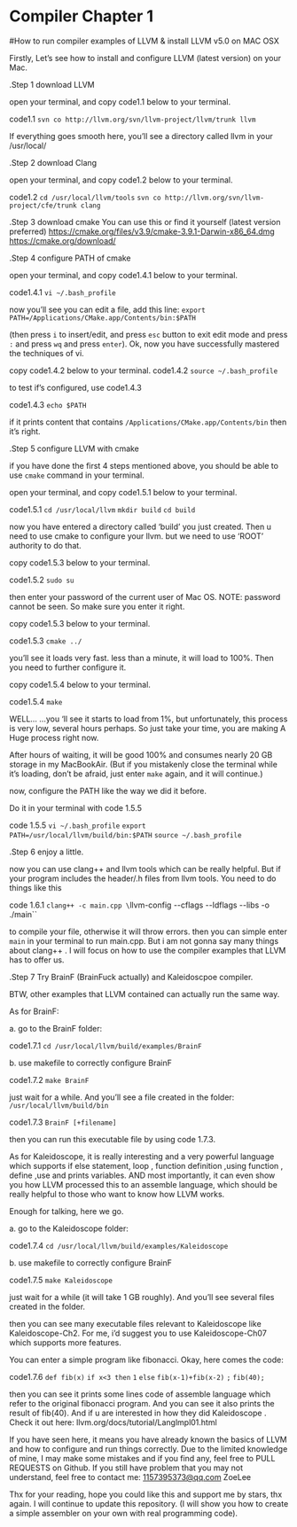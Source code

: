 # Compiler	Chapter 1

#How to run compiler examples of LLVM & install LLVM v5.0 on MAC OSX 


Firstly, Let’s see how to install and configure LLVM (latest version) on your Mac.

.Step	1	download LLVM 

open your terminal, and copy code1.1 below to your terminal.
	
code1.1
`svn co http://llvm.org/svn/llvm-project/llvm/trunk llvm`

If everything goes smooth here, you’ll see a directory called llvm in your /usr/local/

.Step	2	download Clang 

open your terminal, and copy code1.2 below to your terminal.

code1.2
`cd /usr/local/llvm/tools`
`svn co http://llvm.org/svn/llvm-project/cfe/trunk clang`

.Step	3	download cmake
You can use this or find it yourself (latest version preferred)
https://cmake.org/files/v3.9/cmake-3.9.1-Darwin-x86_64.dmg
https://cmake.org/download/

.Step	4	configure PATH of cmake

open your terminal, and copy code1.4.1 below to your terminal.

code1.4.1
`vi ~/.bash_profile`	

now you’ll see you can edit a file, add this line: 
`export PATH=/Applications/CMake.app/Contents/bin:$PATH`

(then press `i` to insert/edit, and press `esc` button to exit edit mode and press `:` and press `wq` and press `enter`). Ok, now you have  successfully mastered the techniques of vi.

copy code1.4.2 below to your terminal. 
code1.4.2 
`source ~/.bash_profile`

to test if’s configured, use code1.4.3

code1.4.3
`echo $PATH`

if it prints content that contains `/Applications/CMake.app/Contents/bin` then it’s right.

.Step	5	configure LLVM with cmake

if you have done the first 4 steps mentioned above, you should be able to use `cmake` command in your terminal. 

open your terminal, and copy code1.5.1 below to your terminal.

code1.5.1
`cd /usr/local/llvm`
`mkdir build`
`cd build`


now you have entered a directory called ‘build’ you just created. Then u need to use cmake to configure your llvm. but  we need to use ‘ROOT’ authority to do that.

copy code1.5.3 below to your terminal.

code1.5.2
`sudo su`

then enter your password of the current user of Mac OS. NOTE: password cannot be seen. So make sure you enter it right.

copy code1.5.3 below to your terminal.

code1.5.3
`cmake ../`

you’ll see it loads very fast. less than a minute, it will load to 100%. Then you need to further configure it.

copy code1.5.4 below to your terminal.

code1.5.4
`make`

WELL… …you ‘ll see it starts to load from 1%, but unfortunately, this process is very low, several hours perhaps. So just take your time, you are making A Huge process right now.

After hours of waiting, it will be good 100% and consumes nearly 20 GB storage in my MacBookAir. (But if you mistakenly close the terminal while it’s loading, don’t be afraid, just enter `make` again, and it will continue.)

now, configure the PATH like the way we did it before.
  
Do it in your terminal with code 1.5.5

code 1.5.5
`vi ~/.bash_profile`
`export PATH=/usr/local/llvm/build/bin:$PATH`
`source ~/.bash_profile`

.Step	6	enjoy a little.

now you can use clang++ and llvm tools which can be really helpful. But if your program includes the header/.h files from llvm tools. You need to do things like this 

code 1.6.1
`clang++ -c main.cpp \`llvm-config --cflags --ldflags --libs -o ./main\``

to compile your file, otherwise it will throw errors. 
then you can simple enter `main` in your terminal to run main.cpp.
But i am not gonna say many things about clang++ . I will focus on how to use the compiler examples that LLVM has to offer us.


.Step	7	Try BrainF (BrainFuck actually) and Kaleidoscpoe compiler. 

BTW, other examples that LLVM contained can actually run the same way.



As for BrainF:

a. go to the BrainF folder:

code1.7.1
`cd /usr/local/llvm/build/examples/BrainF`

b. use makefile to correctly configure BrainF

code1.7.2
`make BrainF`

just wait for a while. And you’ll see a file created in the folder:
`/usr/local/llvm/build/bin`

code1.7.3 
`BrainF [+filename]`

then you can run this executable file by using code 1.7.3.


As for Kaleidoscope, it is really interesting and a very powerful language which supports if else statement, loop , function definition ,using function , define ,use and prints variables.	AND most importantly, it can even show you how LLVM processed this to an assemble language, which should be really helpful to those who want to know how LLVM works.

Enough for talking, here we go. 

a. go to the Kaleidoscope folder:

code1.7.4
`cd /usr/local/llvm/build/examples/Kaleidoscope`

b. use makefile to correctly configure BrainF

code1.7.5
`make Kaleidoscope`

just wait for a while (it will take 1 GB roughly). And you’ll see several files created in the folder.

then you can see many executable files relevant to Kaleidoscope like Kaleidoscope-Ch2.
For me, i’d suggest you to use Kaleidoscope-Ch07 which supports more features.

You can enter a simple program like fibonacci.
Okay, here comes the code:

code1.7.6
`def fib(x)`
`if x<3 then`
`1`
`else`
`fib(x-1)+fib(x-2)`
`;`
`fib(40);`


then you can see it prints some lines code of assemble language which refer to the original fibonacci program.
And you can see it also prints  the result of fib(40).
And if u are interested in how they did Kaleidoscope . Check it out here: 
llvm.org/docs/tutorial/Langlmpl01.html


If you have seen here, it means you have already known the basics of LLVM and how to configure and run things correctly. Due to the limited knowledge of mine, I may make some mistakes and if you find any, feel free to PULL REQUESTS on Github. If you still have problem that you may not understand, feel free to contact me:	1157395373@qq.com	ZoeLee

Thx for your reading, hope you could like this and support me by stars, thx again.
I will continue to update this repository. (I will show you how to create a simple assembler on your own with real programming code).














 
 


















	
